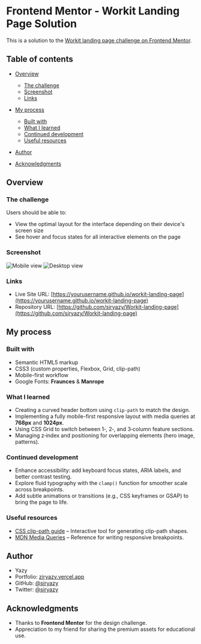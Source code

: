 # Frontend Mentor - Workit Landing Page Solution

This is a solution to the [Workit landing page challenge on Frontend Mentor](https://www.frontendmentor.io/challenges/workit-landing-page-2fYnyle5lu).

## Table of contents

* [Overview](#overview)

  * [The challenge](#the-challenge)
  * [Screenshot](#screenshot)
  * [Links](#links)
* [My process](#my-process)

  * [Built with](#built-with)
  * [What I learned](#what-i-learned)
  * [Continued development](#continued-development)
  * [Useful resources](#useful-resources)
* [Author](#author)
* [Acknowledgments](#acknowledgments)

## Overview

### The challenge

Users should be able to:

* View the optimal layout for the interface depending on their device's screen size
* See hover and focus states for all interactive elements on the page

### Screenshot

![Mobile view](./screenshot-mobile.png)
![Desktop view](./screenshot-desktop.jpg)

### Links

* Live Site URL: [https://yourusername.github.io/workit-landing-page](https://yourusername.github.io/workit-landing-page)
* Repository URL: [https://github.com/siryazy/Workit-landing-page](https://github.com/siryazy/Workit-landing-page)

## My process

### Built with

* Semantic HTML5 markup
* CSS3 (custom properties, Flexbox, Grid, clip-path)
* Mobile-first workflow
* Google Fonts: **Fraunces** & **Manrope**

### What I learned

* Creating a curved header bottom using `clip-path` to match the design.
* Implementing a fully mobile-first responsive layout with media queries at **768px** and **1024px**.
* Using CSS Grid to switch between 1‑, 2‑, and 3‑column feature sections.
* Managing z‑index and positioning for overlapping elements (hero image, patterns).

### Continued development

* Enhance accessibility: add keyboard focus states, ARIA labels, and better contrast testing.
* Explore fluid typography with the `clamp()` function for smoother scale across breakpoints.
* Add subtle animations or transitions (e.g., CSS keyframes or GSAP) to bring the page to life.

### Useful resources

* [CSS clip-path guide](https://bennettfeely.com/clippy/) – Interactive tool for generating clip-path shapes.
* [MDN Media Queries](https://developer.mozilla.org/en-US/docs/Web/CSS/Media_Queries) – Reference for writing responsive breakpoints.

## Author

* Yazy
* Portfolio: [ziryazy.vercel.app](https://ziryazy.vercel.app)
* GitHub: [@siryazy](https://github.com/siryazy)
* Twitter: [@siryazy](https://x.com/siryazy)

## Acknowledgments

* Thanks to **Frontend Mentor** for the design challenge.
* Appreciation to my friend for sharing the premium assets for educational use.

